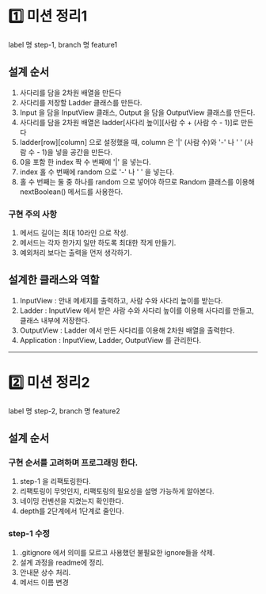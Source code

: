 # 1️⃣ 미션 정리1
label 명 step-1, branch 명 feature1
## 설계 순서
1. 사다리를 담을 2차원 배열을 만든다
2. 사다리를 저장할 Ladder 클래스를 만든다.
3. Input 을 담을 InputView 클래스, Output 을 담을 OutputView 클래스를 만든다.
4. 사다리를 담을 2차원 배열은 ladder[사다리 높이][사람 수 + (사람 수 - 1)]로 만든다
5. ladder[row][column] 으로 설정했을 때, column 은 '|' (사람 수)와 '-' 나 ' ' (사람 수 - 1)을 넣을 공간을 만든다.
6. 0을 포함 한 index 짝 수 번째에 '|' 을 넣는다.
7. index 홀 수 번째에 random 으로 '-' 나 ' ' 을 넣는다.
8. 홀 수 번째는 둘 중 하나를 random 으로 넣어야 하므로 Random 클래스를 이용해 nextBoolean() 메서드를 사용한다.

### 구현 주의 사항
1. 메서드 길이는 최대 10라인 으로 작성.
2. 메서드는 각자 한가지 일만 하도록 최대한 작게 만들기.
3. 예외처리 보다는 출력을 먼저 생각하기.

## 설계한 클래스와 역할
1. InputView : 안내 메세지를 출력하고, 사람 수와 사다리 높이를 받는다.
2. Ladder : InputView 에서 받은 사람 수와 사다리 높이를 이용해 사다리를 만들고, 클래스 내부에 저장한다.
3. OutputView : Ladder 에서 만든 사다리를 이용해 2차원 배열을 출력한다.
4. Application : InputView, Ladder, OutputView 를 관리한다.

-----
# 2️⃣ 미션 정리2
label 명 step-2, branch 명 feature2

## 설계 순서
### 구현 순서를 고려하며 프로그래밍 한다.
1. step-1 을 리팩토링한다.
2. 리팩토링이 무엇인지, 리팩토링의 필요성을 설명 가능하게 알아본다.
3. 네이밍 컨벤션을 지켰는지 확인한다.
4. depth를 2단계에서 1단계로 줄인다.

### step-1 수정
1. .gitignore 에서 의미를 모르고 사용했던 불필요한 ignore들을 삭제.
2. 설계 과정을 readme에 정리.
3. 안내문 상수 처리.
4. 메서드 이름 변경
